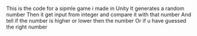 This is the code for a sipmle game i made in Unity
It generates a random number
Then it get input from integer and compare it with that number 
And tell if the number is higher or lower then the number 
Or if u have guessed the right number
